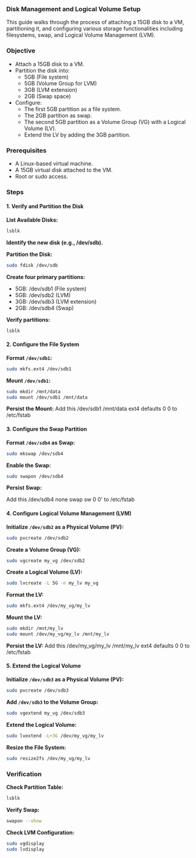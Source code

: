### Disk Management and Logical Volume Setup

This guide walks through the process of attaching a 15GB disk to a VM, partitioning it, and configuring various storage functionalities including filesystems, swap, and Logical Volume Management (LVM).

### Objective

- Attach a 15GB disk to a VM.
- Partition the disk into:
  - 5GB (File system)
  - 5GB (Volume Group for LVM)
  - 3GB (LVM extension)
  - 2GB (Swap space)
- Configure:
  - The first 5GB partition as a file system.
  - The 2GB partition as swap.
  - The second 5GB partition as a Volume Group (VG) with a Logical Volume (LV).
  - Extend the LV by adding the 3GB partition.

### Prerequisites

- A Linux-based virtual machine.
- A 15GB virtual disk attached to the VM.
- Root or sudo access.

### Steps

#### 1. Verify and Partition the Disk

**List Available Disks:**
```bash
lsblk
```

**Identify the new disk (e.g., /dev/sdb).**

**Partition the Disk:**
```bash
sudo fdisk /dev/sdb
```

**Create four primary partitions:**
- 5GB: /dev/sdb1 (File system)
- 5GB: /dev/sdb2 (LVM)
- 3GB: /dev/sdb3 (LVM extension)
- 2GB: /dev/sdb4 (Swap)

**Verify partitions:**
```bash
lsblk
```

#### 2. Configure the File System

**Format `/dev/sdb1`:**
```bash
sudo mkfs.ext4 /dev/sdb1
```

**Mount `/dev/sdb1`:**
```bash
sudo mkdir /mnt/data
sudo mount /dev/sdb1 /mnt/data
```

**Persist the Mount:**
Add this /dev/sdb1 /mnt/data ext4 defaults 0 0 to /etc/fstab

#### 3. Configure the Swap Partition

**Format `/dev/sdb4` as Swap:**
```bash
sudo mkswap /dev/sdb4
```

**Enable the Swap:**
```bash
sudo swapon /dev/sdb4
```

**Persist Swap:**

Add this /dev/sdb4 none swap sw 0 0' to /etc/fstab

#### 4. Configure Logical Volume Management (LVM)

**Initialize `/dev/sdb2` as a Physical Volume (PV):**
```bash
sudo pvcreate /dev/sdb2
```

**Create a Volume Group (VG):**
```bash
sudo vgcreate my_vg /dev/sdb2
```

**Create a Logical Volume (LV):**
```bash
sudo lvcreate -L 5G -n my_lv my_vg
```

**Format the LV:**
```bash
sudo mkfs.ext4 /dev/my_vg/my_lv
```

**Mount the LV:**
```bash
sudo mkdir /mnt/my_lv
sudo mount /dev/my_vg/my_lv /mnt/my_lv
```

**Persist the LV:**
Add this /dev/my_vg/my_lv /mnt/my_lv ext4 defaults 0 0 to /etc/fstab

#### 5. Extend the Logical Volume

**Initialize `/dev/sdb3` as a Physical Volume (PV):**
```bash
sudo pvcreate /dev/sdb3
```

**Add `/dev/sdb3` to the Volume Group:**
```bash
sudo vgextend my_vg /dev/sdb3
```

**Extend the Logical Volume:**
```bash
sudo lvextend -L+3G /dev/my_vg/my_lv
```

**Resize the File System:**
```bash
sudo resize2fs /dev/my_vg/my_lv
```

### Verification

**Check Partition Table:**
```bash
lsblk
```

**Verify Swap:**
```bash
swapon --show
```

**Check LVM Configuration:**
```bash
sudo vgdisplay
sudo lvdisplay
```



